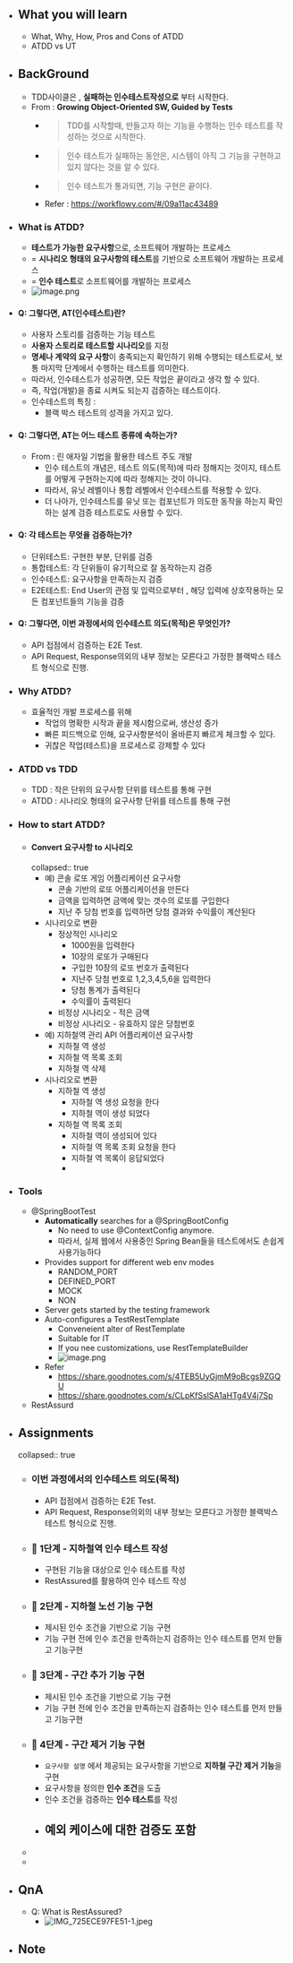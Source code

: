 - ## What you will learn
	- What, Why, How, Pros and Cons of ATDD
	- ATDD vs UT
- ## BackGround
	- TDD사이클은 , **실패하는 인수테스트작성으로** 부터 시작한다.
	- From : **Growing Object-Oriented SW, Guided by Tests**
		- > TDD를 시작할때, 만들고자 하는 기능을 수행하는 인수 테스트를 작성하는 것으로 시작한다.
		- > 인수 테스트가 실패하는 동안은, 시스템이 아직 그 기능을 구현하고 있지 않다는 것을 알 수 있다.
		- > 인수 테스트가 통과되면,  기능 구현은 끝이다.
		- Refer : https://workflowy.com/#/09a11ac43489
- ### What is ATDD?
	- **테스트가 가능한 요구사항**으로, 소프트웨어 개발하는 프로세스
	- = **시나리오 형태의 요구사항의 테스트**를 기반으로 소프트웨어 개발하는 프로세스
	- = **인수 테스트**로 소프트웨어를 개발하는 프로세스
	- ![image.png](../assets/image_1669193740014_0.png)
- #### Q: 그렇다면, AT(인수테스트)란?
	- 사용자 스토리를 검증하는 기능 테스트
	- **사용자 스토리로 테스트할 시나리오**를 지정
	- **명세나 계약의 요구 사항**이 충족되는지 확인하기 위해 수행되는 테스트로서, 보통 마지막 단계에서 수행하는 테스트를 의미한다.
	- 따라서, 인수테스트가 성공하면, 모든 작업은 끝이라고 생각 할 수 있다.
	- 즉, 작업(개발)을 종료 시켜도 되는지 검증하는 테스트이다.
	- 인수테스트의 특징 :
		- 블랙 박스 테스트의 성격을 가지고 있다.
- #### Q: 그렇다면, AT는 어느 테스트 종류에 속하는가?
	- From : 린 애자일 기법을 활용한 테스트 주도 개발
		- 인수 테스트의 개념은, 테스트 의도(목적)에 따라 정해지는 것이지, 테스트를 어떻게 구현하는지에 따라 정해지는 것이 아니다.
		- 따라서, 유닛 레벨이나 통합 레벨에서 인수테스트를 적용할 수 있다.
		- 더 나아가, 인수테스트를 유닛 또는 컴포넌트가 의도한 동작을 하는지 확인하는 설계 검증 테스트로도 사용할 수 있다.
- #### Q: 각 테스트는 무엇을 검증하는가?
	- 단위테스트: 구현한 부분, 단위를 검증
	- 통합테스트: 각 단위들이 유기적으로 잘 동작하는지 검증
	- 인수테스트: 요구사항을 만족하는지 검증
	- E2E테스트: End User의 관점 및 입력으로부터 , 해당 입력에 상호작용하는 모든 컴포넌트들의 기능을 검증
- #### Q: 그렇다면, 이번 과정에서의 인수테스트 의도(목적)은 무엇인가?
	- API 접점에서 검증하는 E2E Test.
	- API Request, Response의외의 내부 정보는 모른다고 가정한 블랙박스 테스트 형식으로 진행.
- ### Why ATDD?
	- 효율적인 개발 프로세스를 위해
		- 작업의 명확한 시작과 끝을 제시함으로써, 생산성 증가
		- 빠른 피드백으로 인해, 요구사항분석이 올바른지 빠르게 체크할 수 있다.
		- 귀찮은 작업(테스트)을 프로세스로 강제할 수 있다
- ### ATDD vs TDD
	- TDD : 작은 단위의 요구사항 단위를 테스트를 통해 구현
	- ATDD : 시나리오 형태의 요구사항 단위를 테스트를 통해 구현
- ### How to start ATDD?
	- #### Convert 요구사항 to 시나리오
	  collapsed:: true
		- 예) 콘솔 로또 게임 어플리케이션 요구사항
			- 콘솔 기반의 로또 어플리케이션을 만든다
			- 금액을 입력하면 금액에 맞는 갯수의 로또를 구입한다
			- 지난 주 당첨 번호를 입력하면 당첨 결과와 수익률이 계산된다
		- 시나리오로 변환
			- 정상적인 시나리오
				- 1000원을 입력한다
				- 10장의 로또가 구매된다
				- 구입한 10장의 로또 번호가 출력된다
				- 지난주 당첨 번호로 1,2,3,4,5,6을 입력한다
				- 당첨 통계가 출력된다
				- 수익률이 출력된다
			- 비정상 시나리오 - 적은 금액
			- 비정상 시나리오 - 유효하지 않은 당첨번호
		- 예) 지하철역 관리 API 어플리케이션 요구사항
			- 지하철 역 생성
			- 지하철 역 목록 조회
			- 지하철 역 삭제
		- 시나리오로 변환
			- 지하철 역 생성
				- 지하철 역 생성 요청을 한다
				- 지하철 역이 생성 되었다
			- 지하철 역 목록 조회
				- 지하철 역이 생성되어 있다
				- 지하철 역 목록 조회 요청을 한다
				- 지하철 역 목록이 응답되었다
				-
- ### Tools
	- @SpringBootTest
		- **Automatically** searches for a @SpringBootConfig
			- No need to use @ContextConfig anymore.
			- 따라서, 실제 웹에서 사용중인 Spring Bean들을 테스트에서도 손쉽게 사용가능하다
		- Provides support for different web env modes
			- RANDOM_PORT
			- DEFINED_PORT
			- MOCK
			- NON
		- Server gets started by the testing framework
		- Auto-configures a TestRestTemplate
			- Conveneient alter of RestTemplate
			- Suitable for IT
			- If you nee customizations, use RestTemplateBuilder
			- ![image.png](../assets/image_1669199256279_0.png)
		- Refer
			- https://share.goodnotes.com/s/4TEB5UyGjmM9oBcgs9ZGQU
			- https://share.goodnotes.com/s/CLpKfSslSA1aHTg4V4j7Sp
	- RestAssurd
- ## Assignments
  collapsed:: true
	- ### 이번 과정에서의 인수테스트 의도(목적)
		- API 접점에서 검증하는 E2E Test.
		- API Request, Response의외의 내부 정보는 모른다고 가정한 블랙박스 테스트 형식으로 진행.
	- ### 🚀 1단계 - 지하철역 인수 테스트 작성
		- 구현된 기능을 대상으로 인수 테스트를 작성
		- RestAssured를 활용하여 인수 테스트 작성
	- ### 🚀 2단계 - 지하철 노선 기능 구현
		- 제시된 인수 조건을 기반으로 기능 구현
		- 기능 구현 전에 인수 조건을 만족하는지 검증하는 인수 테스트를 먼저 만들고 기능구현
	- ### 🚀 3단계 - 구간 추가 기능 구현
		- 제시된 인수 조건을 기반으로 기능 구현
		- 기능 구현 전에 인수 조건을 만족하는지 검증하는 인수 테스트를 먼저 만들고 기능구현
	- ### 🚀 4단계 - 구간 제거 기능 구현
		- `요구사항 설명` 에서 제공되는 요구사항을 기반으로 **지하철 구간 제거 기능**을 구현
		- 요구사항을 정의한 **인수 조건**을 도출
		- 인수 조건을 검증하는 **인수 테스트**를 작성
		- 예외 케이스에 대한 검증도 포함
			-
	-
	-
- ## QnA
	- Q: What is RestAssured?
		- ![IMG_725ECE97FE51-1.jpeg](../assets/IMG_725ECE97FE51-1_1669197814638_0.jpeg)
- ## Note